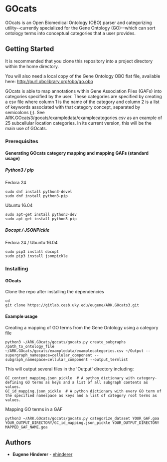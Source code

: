 # GOcats

GOcats is an Open Biomedical Ontology (OBO) parser and categorizing utility--currently specialized for the Gene Ontology
(GO)--which can sort ontology terms into conceptual categories that a user provides.

## Getting Started

It is recommended that you clone this repository into a project directory within the home directory. 

You will also need a local copy of the Gene Ontology OBO flat file, available here: 
http://purl.obolibrary.org/obo/go.obo

GOcats is able to map annotations within Gene Association Files (GAFs) into categories specified by the user. These 
categories are specified by creating a csv file where column 1 is the name of the category and column 2 is a list of 
keywords associated with that category concept, separated by semicolons (;). See 
ARK.GOcats3/gocats/exampledata/examplecategories.csv as an example of 25 subcellular location categories. In its current
version, this will be the main use of GOcats. 

### Prerequisites

#### Generating GOcats category mapping and mapping GAFs (standard usage)

##### Python3 / pip

Fedora 24
```
sudo dnf install python3-devel
sudo dnf install python3-pip
```

Ubuntu 16.04
```
sudo apt-get install python3-dev
sudo apt-get install python3-pip
```

##### Docopt / JSONPickle

Fedora 24 / Ubuntu 16.04
```
sudo pip3 install docopt
sudo pip3 install jsonpickle
```

### Installing

#### GOcats

Clone the repo after installing the dependencies
```
cd
git clone https://gitlab.cesb.uky.edu/eugene/ARK.GOcats3.git
```

#### Example usage

Creating a mapping of GO terms from the Gene Ontology using a category file
```
python3 ~/ARK.GOcats/gocats/gocats.py create_subgraphs /path_to_ontology_file ~/ARK.GOcats/gocats/exampledata/examplecategories.csv ~/Output --supergraph_namespace=cellular_component --subgraph_namespace=cellular_component --output_termlist
```
This will output several files in the 'Output' directory including:
```
GC_content_mapping.json_pickle  # A python dictionary with category-defining GO terms as keys and a list of all subgraph contents as values.
GC_id_mapping.json_pickle  # A python dictionary with every GO term of the specified namespace as keys and a list of category root terms as values.
```

Mapping GO terms in a GAF
```
python3 ~/ARK.GOcats/gocats/gocats.py categorize_dataset YOUR_GAF.goa YOUR_OUTPUT_DIRECTORY/GC_id_mapping.json_pickle YOUR_OUTPUT_DIRECTORY MAPPED_GAF_NAME.goa
```

## Authors

* **Eugene Hinderer** - [ehinderer](https://github.com/ehinderer)
